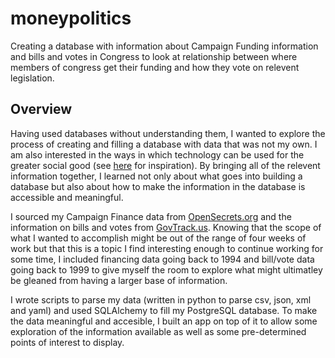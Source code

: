 moneypolitics
=============
Creating a database with information about Campaign Funding information and bills and votes in Congress to look at relationship between where members of congress get their funding and how they vote on relevent legislation.

Overview
----------------------
Having used databases without understanding them, I wanted to explore the process of creating and filling a database with data that was not my own.  I am also interested in the ways in which technology can be used for the greater social good (see [here](http://usatoday30.usatoday.com/tech/news/story/2012-07-20/pothole-app/56367586/1) for inspiration).  By bringing all of the relevent information together, I learned not only about what goes into building a database but also about how to make the information in the database is accessible and meaningful.

I sourced my Campaign Finance data from [OpenSecrets.org](http://www.opensecrets.org/) and the information on bills and votes from [GovTrack.us](https://www.govtrack.us/).  Knowing that the scope of what I wanted to accomplish might be out of the range of four weeks of work but that this is a topic I find interesting enough to continue working for some time, I included financing data going back to 1994 and bill/vote data going back to 1999 to give myself the room to explore what might ultimatley be gleaned from having a larger base of information.  

I wrote scripts to parse my data (written in python to parse csv, json, xml and yaml) and used SQLAlchemy to fill my PostgreSQL database.  To make the data meaningful and accesible, I built an app on top of it to allow some exploration of the information available as well as some pre-determined points of interest to display.

